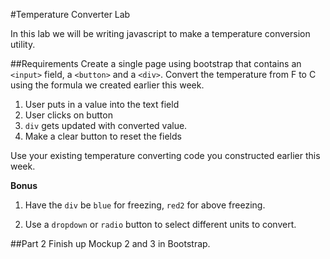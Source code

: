 #Temperature Converter Lab

In this lab we will be writing javascript to make a temperature conversion utility.

##Requirements
Create a single page using bootstrap that contains an `<input>` field, a `<button>` and a `<div>`. Convert the temperature from F to C using the formula we created earlier this week.

1. User puts in a value into the text field
2. User clicks on button
3. `div` gets updated with converted value.
4. Make a clear button to reset the fields

Use your existing temperature converting code you constructed earlier this week.

**Bonus**

1. Have the `div` be `blue` for freezing, `red2`  for above freezing.

2. Use a `dropdown` or `radio` button to select different units to convert.

##Part 2
Finish up Mockup 2 and 3 in Bootstrap.
